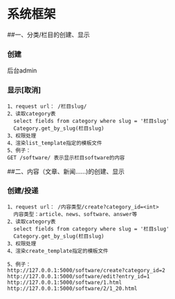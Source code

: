 # 系统框架

##一、分类/栏目的创建、显示
### 创建
后台admin

### 显示[取消]
    1、request url： /栏目slug/
    2、读取category表
      select fields from category where slug = '栏目slug'
      Category.get_by_slug(栏目slug)
    3、权限处理
    4、渲染list_template指定的模板文件
    5、例子：
    GET /software/ 表示显示栏目software的内容

##二、内容（文章、新闻......)的创建、显示
### 创建/投递
    1、request url： /内容类型/create?category_id=<int>
      内容类型：article、news、software、answer等
    2、读取category表
      select fields from category where slug = '栏目slug'
      Category.get_by_slug(栏目slug)
    3、权限处理
    4、渲染create_template指定的模板文件

    5、例子：
    http://127.0.0.1:5000/software/create?category_id=2
    http://127.0.0.1:5000/software/edit?entry_id=1
    http://127.0.0.1:5000/software/1.html
    http://127.0.0.1:5000/software/2/1_20.html